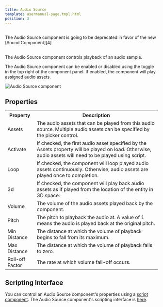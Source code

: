 ```yaml
---
title: Audio Source
template: usermanual-page.tmpl.html
position: 3
---
```


<br/>
<div class="alert alert-info">The Audio Source component is going to be deprecated in favor of the new [Sound Component][4]</div>
<br/>

The Audio Source component controls playback of an audio sample.

The Audio Source component can be enabled or disabled using the toggle in the top right of the component panel. If enabled, the component will play assigned audio assets.

![Audio Source component][1]

## Properties

<table class="table table-striped">
    <col class="property-name"></col>
    <col class="property-description"></col>
    <tr><th>Property</th><th>Description</th></tr>
    <tr><td>Assets</td><td>The audio assets that can be played from this audio source. Multiple audio assets can be specified by the picker control.</td></tr>
    <tr><td>Activate</td><td>If checked, the first audio asset specified by the Assets property will be played on load. Otherwise, audio assets will need to be played using script.</td></tr>
    <tr><td>Loop</td><td>If checked, the component will loop played audio assets continuously. Otherwise, audio assets are played once to completion.</td></tr>
    <tr><td>3d</td><td>If checked, the component will play back audio assets as if played from the location of the entity in 3D space.</td></tr>
    <tr><td>Volume</td><td>The volume of the audio assets played back by the component.</td></tr>
    <tr><td>Pitch</td><td>The pitch to playback the audio at. A value of 1 means the audio is played back at the original pitch.</td></tr>
    <tr><td>Min Distance</td><td>The distance at which the volume of playback begins to fall from its maximum.</td></tr>
    <tr><td>Max Distance</td><td>The distance at which the volume of playback falls to zero.</td></tr>
    <tr><td>Roll-off Factor</td><td>The rate at which volume fall-off occurs.</td></tr>
</table>

## Scripting Interface

You can control an Audio Source component's properties using a [script component][2]. The Audio Source component's scripting interface is [here][3].

[1]: /images/user-manual/scenes/components/component-audio-source.png
[2]: /user-manual/packs/components/script
[3]: /engine/api/stable/symbols/pc.AudioSourceComponent.html
[4]: /user-manual/packs/components/sound